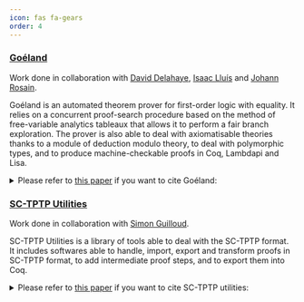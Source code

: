 ```yaml
---
icon: fas fa-gears
order: 4
---
```


### [Goéland](https://github.com/GoelandProver/Goeland)

Work done in collaboration with [David Delahaye](https://www.lirmm.fr/~delahaye/), [Isaac Lluís](http://isaac-lluis.com/) and [Johann Rosain](https://perso.ens-lyon.fr/johann.rosain/). 

Goéland is an automated theorem prover for first-order logic with equality. It relies on a
concurrent proof-search procedure based on the method of free-variable analytics tableaux that
allows it to perform a fair branch exploration. The prover is also able to deal with axiomatisable
theories thanks to a module of deduction modulo theory, to deal with polymorphic types,
and to produce machine-checkable proofs in Coq, Lambdapi and Lisa.

<details>
  <summary>Please refer to <a href="{{ site.url }}{{ site.baseurl }}/assets/bibtex/ijcar2022.txt"> this paper</a> if you want to cite Goéland:</summary>

<div>
<pre>
@inproceedings{cailler2022goeland,
  author       = {Julie Cailler and
                  Johann Rosain and
                  David Delahaye and
                  Simon Robillard and
                  Hinde Lilia Bouziane},
  editor       = {Jasmin Blanchette and
                  Laura Kov{\'{a}}cs and
                  Dirk Pattinson},
  title        = {Go{\'{e}}land: {A} Concurrent Tableau-Based Theorem Prove (System Description)},
  booktitle    = {Automated Reasoning - 11th International Joint Conference, {IJCAR} 2022, Haifa, Israel, August 8-10, 2022, Proceedings},
  series       = {Lecture Notes in Computer Science},
  volume       = {13385},
  pages        = {359--368},
  publisher    = {Springer},
  year         = {2022},
  url          = {https://doi.org/10.1007/978-3-031-10769-6\_22},
  doi          = {10.1007/978-3-031-10769-6\_22}
}
</pre>
</div>

</details>



### [SC-TPTP Utilities](https://github.com/SC-TPTP/sc-tptp)

Work done in collaboration with [Simon Guilloud](https://simonguilloud.ch/).

SC-TPTP Utilities is a library of tools able to deal with the SC-TPTP format. It includes softwares able to handle, import, export and transform proofs in SC-TPTP format, to add intermediate proof steps, and to export them into Coq. 

<details>
  <summary>Please refer to <a href="{{ site.url }}{{ site.baseurl }}/assets/bibtex/lpar2024.txt"> this paper</a> if you want to cite SC-TPTP utilities:</summary>

<div>
<pre>
@inproceedings{cailler2024sc,
  title={SC-TPTP: An Extension of the TPTP Derivation Format for Sequent-Based Calculus},
  author={Cailler, Julie and Guilloud, Simon},
  booktitle={9th Workshop on Practical Aspects of Automated Reasoning},
  year={2024}
}
</pre>
</div>

</details>